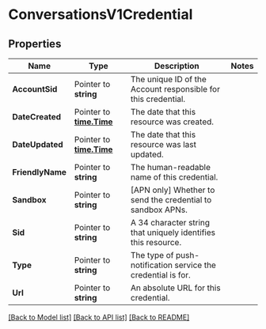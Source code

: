 # ConversationsV1Credential

## Properties
Name | Type | Description | Notes
------------ | ------------- | ------------- | -------------
**AccountSid** | Pointer to **string** | The unique ID of the Account responsible for this credential. |
**DateCreated** | Pointer to [**time.Time**](time.Time.md) | The date that this resource was created. |
**DateUpdated** | Pointer to [**time.Time**](time.Time.md) | The date that this resource was last updated. |
**FriendlyName** | Pointer to **string** | The human-readable name of this credential. |
**Sandbox** | Pointer to **string** | [APN only] Whether to send the credential to sandbox APNs. |
**Sid** | Pointer to **string** | A 34 character string that uniquely identifies this resource. |
**Type** | Pointer to **string** | The type of push-notification service the credential is for. |
**Url** | Pointer to **string** | An absolute URL for this credential. |

[[Back to Model list]](../README.md#documentation-for-models) [[Back to API list]](../README.md#documentation-for-api-endpoints) [[Back to README]](../README.md)


